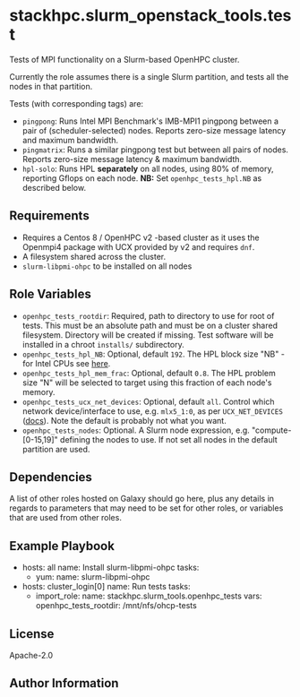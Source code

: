 stackhpc.slurm_openstack_tools.test
=========

Tests of MPI functionality on a Slurm-based OpenHPC cluster.

Currently the role assumes there is a single Slurm partition, and tests all the nodes in that partition.

Tests (with corresponding tags) are:
- `pingpong`: Runs Intel MPI Benchmark's IMB-MPI1 pingpong between a pair of (scheduler-selected) nodes. Reports zero-size message latency and maximum bandwidth.
- `pingmatrix`: Runs a similar pingpong test but between all pairs of nodes. Reports zero-size message latency & maximum bandwidth.
- `hpl-solo`: Runs HPL **separately** on all nodes, using 80% of memory, reporting Gflops on each node. **NB:** Set `openhpc_tests_hpl.NB` as described below.

Requirements
------------

- Requires a Centos 8 / OpenHPC v2 -based cluster as it uses the Openmpi4 package with UCX provided by v2 and requires `dnf`.
- A filesystem shared across the cluster.
- `slurm-libpmi-ohpc` to be installed on all nodes

Role Variables
--------------

- `openhpc_tests_rootdir`: Required, path to directory to use for root of tests. This must be an absolute path and must be on a cluster shared filesystem. Directory will be created if missing. Test software will be installed in a chroot `installs/` subdirectory.
- `openhpc_tests_hpl_NB`: Optional, default `192`. The HPL block size "NB" - for Intel CPUs see [here](https://software.intel.com/content/www/us/en/develop/documentation/mkl-linux-developer-guide/top/intel-math-kernel-library-benchmarks/intel-distribution-for-linpack-benchmark/configuring-parameters.html).
- `openhpc_tests_hpl_mem_frac`: Optional, default `0.8`. The HPL problem size "N" will be selected to target using this fraction of each node's memory.
- `openhpc_tests_ucx_net_devices`: Optional, default `all`. Control which network device/interface to use, e.g. `mlx5_1:0`, as per `UCX_NET_DEVICES` ([docs](https://github.com/openucx/ucx/wiki/UCX-environment-parameters#setting-the-devices-to-use)). Note the default is probably not what you want.
- `openhpc_tests_nodes`: Optional. A Slurm node expression, e.g. "compute-[0-15,19]" defining the nodes to use. If not set all nodes in the default partition are used.

Dependencies
------------

A list of other roles hosted on Galaxy should go here, plus any details in regards to parameters that may need to be set for other roles, or variables that are used from other roles.

Example Playbook
----------------
  - hosts: all
    name: Install slurm-libpmi-ohpc
    tasks:
      - yum:
          name: slurm-libpmi-ohpc
  - hosts: cluster_login[0]
    name: Run tests
    tasks:
      - import_role:
          name: stackhpc.slurm_tools.openhpc_tests
        vars:
          openhpc_tests_rootdir: /mnt/nfs/ohcp-tests
    

License
-------

Apache-2.0


Author Information
------------------

